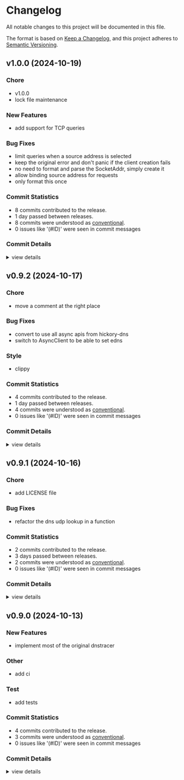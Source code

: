 # Changelog

All notable changes to this project will be documented in this file.

The format is based on [Keep a Changelog](https://keepachangelog.com/en/1.0.0/),
and this project adheres to [Semantic Versioning](https://semver.org/spec/v2.0.0.html).

## v1.0.0 (2024-10-19)

### Chore

 - <csr-id-000001859882e30eefd707dcb762ccaa67c630cf/> v1.0.0
 - <csr-id-0000011944a7ba166dff4bdede376f0d1b144af3/> lock file maintenance

### New Features

 - <csr-id-00000164ebc05ac97e03ec82c623fa19afc4c630/> add support for TCP queries

### Bug Fixes

 - <csr-id-00000178b20dc72dc70108c5075deb002b97918a/> limit queries when a source address is selected
 - <csr-id-0000015ca8bab3302fbdf5a4b328cc1e9bb8bd94/> keep the original error and don't panic if the client creation fails
 - <csr-id-000001491f9a44fcd6c7cf9f18d2bfb2b0f622b8/> no need to format and parse the SocketAddr, simply create it
 - <csr-id-00000135f1dc569a7a4ffe819f49453d564b0990/> allow binding source address for requests
 - <csr-id-00000127368c25853996083fe7dac003f4015f11/> only format this once

### Commit Statistics

<csr-read-only-do-not-edit/>

 - 8 commits contributed to the release.
 - 1 day passed between releases.
 - 8 commits were understood as [conventional](https://www.conventionalcommits.org).
 - 0 issues like '(#ID)' were seen in commit messages

### Commit Details

<csr-read-only-do-not-edit/>

<details><summary>view details</summary>

 * **Uncategorized**
    - V1.0.0 (0000018)
    - Limit queries when a source address is selected (0000017)
    - Add support for TCP queries (0000016)
    - Keep the original error and don't panic if the client creation fails (0000015)
    - No need to format and parse the SocketAddr, simply create it (0000014)
    - Allow binding source address for requests (0000013)
    - Only format this once (0000012)
    - Lock file maintenance (0000011)
</details>

## v0.9.2 (2024-10-17)

### Chore

 - <csr-id-0000007442382fb59fc62314a5caae5f024b2f75/> move a comment at the right place

### Bug Fixes

 - <csr-id-0000010169c90fe6b596fc2f01485441318f4b68/> convert to use all async apis from hickory-dns
 - <csr-id-00000090a38fc33839bcbeda851d01d514cc92fc/> switch to AsyncClient to be able to set edns

### Style

 - <csr-id-00000088e4167ccd4c47b2924e7abd4cc470df34/> clippy

### Commit Statistics

<csr-read-only-do-not-edit/>

 - 4 commits contributed to the release.
 - 1 day passed between releases.
 - 4 commits were understood as [conventional](https://www.conventionalcommits.org).
 - 0 issues like '(#ID)' were seen in commit messages

### Commit Details

<csr-read-only-do-not-edit/>

<details><summary>view details</summary>

 * **Uncategorized**
    - Convert to use all async apis from hickory-dns (0000010)
    - Switch to AsyncClient to be able to set edns (0000009)
    - Clippy (0000008)
    - Move a comment at the right place (0000007)
</details>

## v0.9.1 (2024-10-16)

### Chore

 - <csr-id-0000005992bae326ff306b9d76952988dd6708ff/> add LICENSE file

### Bug Fixes

 - <csr-id-0000006fc0e963dbc8f5176cf0ef150afa840827/> refactor the dns udp lookup in a function

### Commit Statistics

<csr-read-only-do-not-edit/>

 - 2 commits contributed to the release.
 - 3 days passed between releases.
 - 2 commits were understood as [conventional](https://www.conventionalcommits.org).
 - 0 issues like '(#ID)' were seen in commit messages

### Commit Details

<csr-read-only-do-not-edit/>

<details><summary>view details</summary>

 * **Uncategorized**
    - Refactor the dns udp lookup in a function (0000006)
    - Add LICENSE file (0000005)
</details>

## v0.9.0 (2024-10-13)

### New Features

 - <csr-id-0000002647ef29a540fe23d9cd043773b1cca545/> implement most of the original dnstracer

### Other

 - <csr-id-0000004e9ef9e2582e57373f8a76beeda2339b36/> add ci

### Test

 - <csr-id-0000003319978b8d3f5ef777cfb41f64b90a21f5/> add tests

### Commit Statistics

<csr-read-only-do-not-edit/>

 - 4 commits contributed to the release.
 - 3 commits were understood as [conventional](https://www.conventionalcommits.org).
 - 0 issues like '(#ID)' were seen in commit messages

### Commit Details

<csr-read-only-do-not-edit/>

<details><summary>view details</summary>

 * **Uncategorized**
    - Add ci (0000004)
    - Add tests (0000003)
    - Implement most of the original dnstracer (0000002)
    - Init (0000001)
</details>

